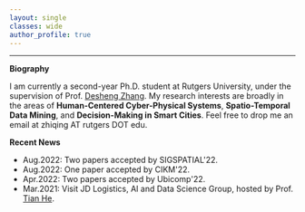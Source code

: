 ```yaml
---
layout: single
classes: wide
author_profile: true
---
```


***
**Biography**

I am currently a second-year Ph.D. student at Rutgers University, under the supervision of Prof. [Desheng Zhang](https://www.cs.rutgers.edu/~dz220/).
My research interests are broadly in the areas of **Human-Centered Cyber-Physical Systems**, **Spatio-Temporal Data Mining**, and **Decision-Making in Smart Cities**. Feel free to drop me an email at zhiqing AT rutgers DOT edu.

**Recent News**

* Aug.2022: Two papers accepted by SIGSPATIAL'22.
* Aug.2022: One paper accepted by CIKM'22.
* Apr.2022: Two papers accepted by Ubicomp'22.
* Mar.2021: Visit JD Logistics, AI and Data Science Group, hosted by Prof. [Tian He](https://www-users.cs.umn.edu/~tianhe/).




&emsp;
&emsp;
&emsp;
&emsp;
&emsp;
&emsp;
&emsp;
&emsp;






<script type="text/javascript" id="clustrmaps" src="//clustrmaps.com/map_v2.js?d=VUzuGzdDIXT10ku_aUuY2VDKm0mMNjK2g6da6P3BbMQ&cl=ffffff&w=253&t=m"></script>
